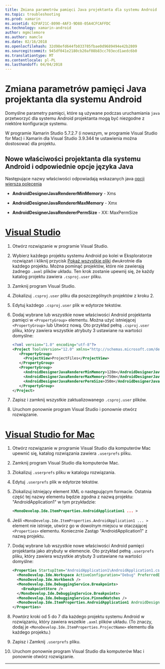 ```yaml
---
title: Zmiana parametrów pamięci Java projektanta dla systemu Android
ms.topic: troubleshooting
ms.prod: xamarin
ms.assetid: 62FAF21C-8090-4AF3-9D88-05A4CFCAFFDC
ms.technology: xamarin-android
author: mgmclemore
ms.author: mamcle
ms.date: 02/16/2018
ms.openlocfilehash: 32d98efd644fb033785fbae0d9689494e42b2809
ms.sourcegitcommit: 945df041e2180cb20af08b83cc703ecd1aedc6b0
ms.translationtype: MT
ms.contentlocale: pl-PL
ms.lasthandoff: 04/04/2018
---
```

# <a name="adjusting-java-memory-parameters-for-the-android-designer"></a>Zmiana parametrów pamięci Java projektanta dla systemu Android

Domyślne parametry pamięci, które są używane podczas uruchamiania `java` przetworzyć dla systemu Android projektanta mogą być niezgodne z niektóre konfiguracje systemu.

W programie Xamarin Studio 5.7.2.7 (i nowszym, w programie Visual Studio for Mac) i Xamarin dla Visual Studio 3.9.344 te ustawienia można dostosować dla projektu.

## <a name="new-android-designer-properties-and-corresponding-java-options"></a>Nowe właściwości projektanta dla systemu Android i odpowiednie opcje języka Java

Następujące nazwy właściwości odpowiadają wskazanych java [opcji wiersza polecenia](http://docs.oracle.com/javase/7/docs/technotes/tools/windows/java.html)

- **AndroidDesignerJavaRendererMinMemory** - Xms

- **AndroidDesignerJavaRendererMaxMemory** - Xmx

- **AndroidDesignerJavaRendererPermSize** - XX: MaxPermSize


# <a name="visual-studiotabvswin"></a>[Visual Studio](#tab/vswin)

1.  Otwórz rozwiązanie w programie Visual Studio.

2.  Wybierz każdego projektu systemu Android po kolei w Eksploratorze rozwiązań i kliknij przycisk [Pokaż wszystkie pliki](https://msdn.microsoft.com/en-us/library/4afxey9h.aspx) dwukrotnie dla każdego projektu. Można pominąć projektów, które nie zawierają żadnego `.axml` plików układu. Ten krok zostanie upewnij się, że każdy katalog projektu zawiera `.csproj.user` pliku.

3.  Zamknij program Visual Studio.

4.  Zlokalizuj `.csproj.user` pliku dla poszczególnych projektów z kroku 2.

5.  Edytuj każdego `.csproj.user` plik w edytorze tekstów.

6.  Dodaj wybrane lub wszystkie nowe właściwości Android projektanta pamięci w `<PropertyGroup>` elementu. Można użyć istniejącej `<PropertyGroup>` lub Utwórz nową. Oto przykład pełną `.csproj.user` pliku, który zawiera wszystkie atrybuty 3 ustawiane na wartości domyślne:

    ```xml
    <?xml version="1.0" encoding="utf-8"?>
    <Project ToolsVersion="12.0" xmlns="http://schemas.microsoft.com/developer/msbuild/2003">
       <PropertyGroup>
         <ProjectView>ProjectFiles</ProjectView>
       </PropertyGroup>
       <PropertyGroup>
         <AndroidDesignerJavaRendererMinMemory>128m</AndroidDesignerJavaRendererMinMemory>
         <AndroidDesignerJavaRendererMaxMemory>750m</AndroidDesignerJavaRendererMaxMemory>
         <AndroidDesignerJavaRendererPermSize>350m</AndroidDesignerJavaRendererPermSize>
       </PropertyGroup>
    </Project>
    ```

7.  Zapisz i zamknij wszystkie zaktualizowanego `.csproj.user` plików.

8.  Uruchom ponownie program Visual Studio i ponownie otwórz rozwiązanie.

# <a name="visual-studio-for-mactabvsmac"></a>[Visual Studio for Mac](#tab/vsmac)

1.  Otwórz rozwiązanie w programie Visual Studio dla komputerów Mac upewnić się, katalog rozwiązania zawiera `.userprefs` pliku.

2.  Zamknij program Visual Studio dla komputerów Mac.

3.  Zlokalizuj `.userprefs` pliku w katalogu rozwiązania.

4.  Edytuj `.userprefs` plik w edytorze tekstów.

5.  Zlokalizuj istniejący element XML o następującym formacie. Ostatnia część tej nazwy elementu będzie zgodna z nazwą projektu: "AndroidApplication1" w tym przykładzie:

    ```xml
    <MonoDevelop.Ide.ItemProperties.AndroidApplication1 ... >
    ```

6.  Jeśli `<MonoDevelop.Ide.ItemProperties.AndroidApplication1 ... >` element nie istnieje, utwórz go w dowolnym miejscu w otaczającej `<Properties>` elementu. Koniecznie Zastąp "AndroidApplication1" z nazwą projektu.

7.  Dodaj wybrane lub wszystkie nowe właściwości Android pamięci projektanta jako atrybuty w elemencie. Oto przykład pełną `.userprefs` pliku, który zawiera wszystkie atrybuty 3 ustawiane na wartości domyślne:

    ```xml
    <Properties StartupItem="AndroidApplication1\AndroidApplication1.csproj">
      <MonoDevelop.Ide.Workspace ActiveConfiguration="Debug" PreferredExecutionTarget="Android.SelectDevice" />
      <MonoDevelop.Ide.Workbench />
      <MonoDevelop.Ide.DebuggingService.Breakpoints>
        <BreakpointStore />
      </MonoDevelop.Ide.DebuggingService.Breakpoints>
      <MonoDevelop.Ide.DebuggingService.PinnedWatches />
      <MonoDevelop.Ide.ItemProperties.AndroidApplication1 AndroidDesignerJavaRendererMinMemory="128m" AndroidDesignerJavaRendererMaxMemory="750m" AndroidDesignerJavaRendererPermSize="350m" />
    </Properties>
    ```

8.  Powtórz kroki od 5 do 7 dla każdego projektu systemu Android w rozwiązaniu, który zawiera wszelkie `.axml` plików układu. (To znaczy, dodaj je `<MonoDevelop.Ide.ItemProperties.ProjectName>` elementu dla każdego projektu.)

9.  Zapisz i Zamknij `.userprefs` pliku.

10. Uruchom ponownie program Visual Studio dla komputerów Mac i ponownie otwórz rozwiązanie.

-----

